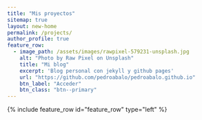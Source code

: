 ```yaml
---
title: "Mis proyectos"
sitemap: true
layout: new-home
permalink: /projects/
author_profile: true
feature_row:
  - image_path: /assets/images/rawpixel-579231-unsplash.jpg
    alt: "Photo by Raw Pixel on Unsplash"
    title: "Mi blog"
    excerpt: 'Blog personal con jekyll y github pages'
    url: "https://github.com/pedroabalo/pedroabalo.github.io"
    btn_label: "Acceder"
    btn_class: "btn--primary"
---
```



{% include feature_row id="feature_row" type="left" %}